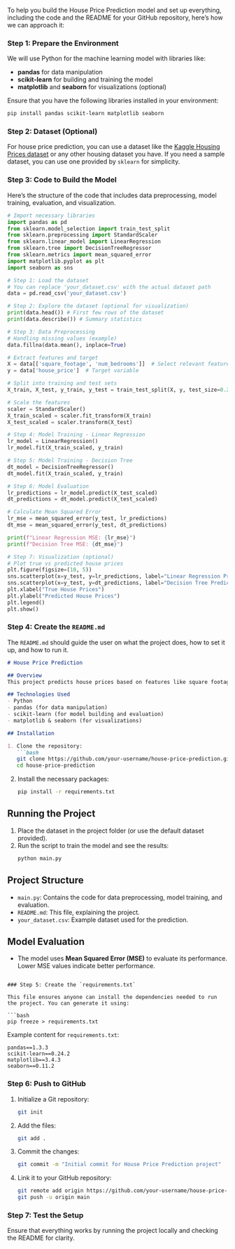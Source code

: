 To help you build the House Price Prediction model and set up everything, including the code and the README for your GitHub repository, here’s how we can approach it:

### Step 1: Prepare the Environment
We will use Python for the machine learning model with libraries like:
- **pandas** for data manipulation
- **scikit-learn** for building and training the model
- **matplotlib** and **seaborn** for visualizations (optional)

Ensure that you have the following libraries installed in your environment:
```bash
pip install pandas scikit-learn matplotlib seaborn
```

### Step 2: Dataset (Optional)
For house price prediction, you can use a dataset like the [Kaggle Housing Prices dataset](https://www.kaggle.com/c/house-prices-advanced-regression-techniques/data) or any other housing dataset you have. If you need a sample dataset, you can use one provided by `sklearn` for simplicity.

### Step 3: Code to Build the Model

Here’s the structure of the code that includes data preprocessing, model training, evaluation, and visualization.

```python
# Import necessary libraries
import pandas as pd
from sklearn.model_selection import train_test_split
from sklearn.preprocessing import StandardScaler
from sklearn.linear_model import LinearRegression
from sklearn.tree import DecisionTreeRegressor
from sklearn.metrics import mean_squared_error
import matplotlib.pyplot as plt
import seaborn as sns

# Step 1: Load the dataset
# You can replace 'your_dataset.csv' with the actual dataset path
data = pd.read_csv('your_dataset.csv')

# Step 2: Explore the dataset (optional for visualization)
print(data.head()) # First few rows of the dataset
print(data.describe()) # Summary statistics

# Step 3: Data Preprocessing
# Handling missing values (example)
data.fillna(data.mean(), inplace=True)

# Extract features and target
X = data[['square_footage', 'num_bedrooms']]  # Select relevant features
y = data['house_price']  # Target variable

# Split into training and test sets
X_train, X_test, y_train, y_test = train_test_split(X, y, test_size=0.2, random_state=42)

# Scale the features
scaler = StandardScaler()
X_train_scaled = scaler.fit_transform(X_train)
X_test_scaled = scaler.transform(X_test)

# Step 4: Model Training - Linear Regression
lr_model = LinearRegression()
lr_model.fit(X_train_scaled, y_train)

# Step 5: Model Training - Decision Tree
dt_model = DecisionTreeRegressor()
dt_model.fit(X_train_scaled, y_train)

# Step 6: Model Evaluation
lr_predictions = lr_model.predict(X_test_scaled)
dt_predictions = dt_model.predict(X_test_scaled)

# Calculate Mean Squared Error
lr_mse = mean_squared_error(y_test, lr_predictions)
dt_mse = mean_squared_error(y_test, dt_predictions)

print(f"Linear Regression MSE: {lr_mse}")
print(f"Decision Tree MSE: {dt_mse}")

# Step 7: Visualization (optional)
# Plot true vs predicted house prices
plt.figure(figsize=(10, 5))
sns.scatterplot(x=y_test, y=lr_predictions, label="Linear Regression Predictions")
sns.scatterplot(x=y_test, y=dt_predictions, label="Decision Tree Predictions")
plt.xlabel("True House Prices")
plt.ylabel("Predicted House Prices")
plt.legend()
plt.show()
```

### Step 4: Create the `README.md`

The `README.md` should guide the user on what the project does, how to set it up, and how to run it.

```markdown
# House Price Prediction

## Overview
This project predicts house prices based on features like square footage and the number of bedrooms. It uses machine learning models such as **Linear Regression** and **Decision Trees** to estimate the price of houses. The model's accuracy is evaluated using **Mean Squared Error (MSE)**.

## Technologies Used
- Python
- pandas (for data manipulation)
- scikit-learn (for model building and evaluation)
- matplotlib & seaborn (for visualizations)

## Installation

1. Clone the repository:
   ```bash
   git clone https://github.com/your-username/house-price-prediction.git
   cd house-price-prediction
   ```

2. Install the necessary packages:
   ```bash
   pip install -r requirements.txt
   ```

## Running the Project

1. Place the dataset in the project folder (or use the default dataset provided).
2. Run the script to train the model and see the results:
   ```bash
   python main.py
   ```

## Project Structure
- `main.py`: Contains the code for data preprocessing, model training, and evaluation.
- `README.md`: This file, explaining the project.
- `your_dataset.csv`: Example dataset used for the prediction.

## Model Evaluation
- The model uses **Mean Squared Error (MSE)** to evaluate its performance. Lower MSE values indicate better performance.
```

### Step 5: Create the `requirements.txt`

This file ensures anyone can install the dependencies needed to run the project. You can generate it using:

```bash
pip freeze > requirements.txt
```

Example content for `requirements.txt`:

```
pandas==1.3.3
scikit-learn==0.24.2
matplotlib==3.4.3
seaborn==0.11.2
```

### Step 6: Push to GitHub
1. Initialize a Git repository:
   ```bash
   git init
   ```

2. Add the files:
   ```bash
   git add .
   ```

3. Commit the changes:
   ```bash
   git commit -m "Initial commit for House Price Prediction project"
   ```

4. Link it to your GitHub repository:
   ```bash
   git remote add origin https://github.com/your-username/house-price-prediction.git
   git push -u origin main
   ```

### Step 7: Test the Setup
Ensure that everything works by running the project locally and checking the README for clarity.



